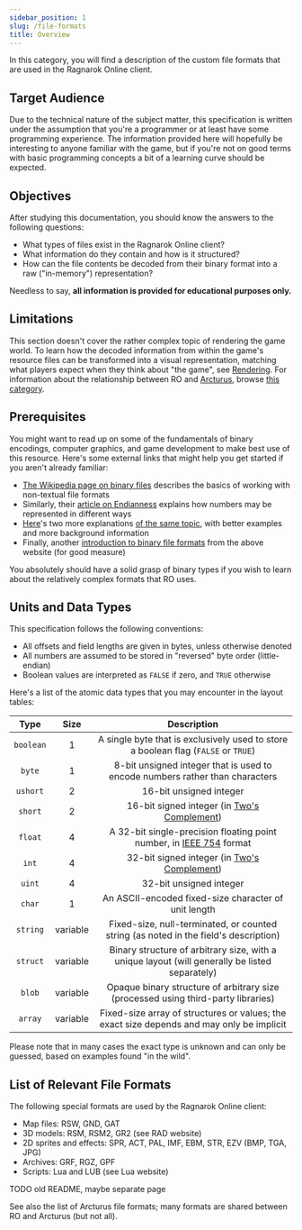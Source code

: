 ```yaml
---
sidebar_position: 1
slug: /file-formats
title: Overview
---
```


In this category, you will find a description of the custom file formats that are used in the Ragnarok Online client.

## Target Audience

Due to the technical nature of the subject matter, this specification is written under the assumption that you're a programmer or at least have some programming experience. The information provided here will hopefully be interesting to anyone familiar with the game, but if you're not on good terms with basic programming concepts a bit of a learning curve should be expected.

## Objectives

After studying this documentation, you should know the answers to the following questions:

- What types of files exist in the Ragnarok Online client?
- What information do they contain and how is it structured?
- How can the file contents be decoded from their binary format into a raw ("in-memory") representation?

Needless to say, **all information is provided for educational purposes only.**

## Limitations

This section doesn't cover the rather complex topic of rendering the game world. To learn how the decoded information from within the game's resource files can be transformed into a visual representation, matching what players expect when they think about "the game", see [Rendering](/rendering/). For information about the relationship between RO and [Arcturus](https://steam-games.org/game/47632/arcturus-the-curse-and-loss-of-divinity/), browse [this category](/arcturus/).

## Prerequisites

You might want to read up on some of the fundamentals of binary encodings, computer graphics, and game development to make best use of this resource. Here's some external links that might help you get started if you aren't already familiar:

- [The Wikipedia page on binary files](https://en.wikipedia.org/wiki/Binary_file) describes the basics of working with non-textual file formats
- Similarly, their [article on Endianness](https://en.wikipedia.org/wiki/Endianness) explains how numbers may be represented in different ways
- [Here](https://betterexplained.com/articles/understanding-big-and-little-endian-byte-order/)'s two more explanations [of the same topic](https://betterexplained.com/articles/understanding-big-and-little-endian-byte-order/), with better examples and more background information
- Finally, another [introduction to binary file formats](https://betterexplained.com/articles/a-little-diddy-about-binary-file-formats/) from the above website (for good measure)

You absolutely should have a solid grasp of binary types if you wish to learn about the relatively complex formats that RO uses.

## Units and Data Types

This specification follows the following conventions:

- All offsets and field lengths are given in bytes, unless otherwise denoted
- All numbers are assumed to be stored in "reversed" byte order (little-endian)
- Boolean values are interpreted as `FALSE` if zero, and `TRUE` otherwise

Here's a list of the atomic data types that you may encounter in the layout tables:

|   Type    |   Size   |                                                  Description                                                  |
| :-------: | :------: | :-----------------------------------------------------------------------------------------------------------: |
| `boolean` |    1     |              A single byte that is exclusively used to store a boolean flag (`FALSE` or `TRUE`)               |
|  `byte`   |    1     |                 8-bit unsigned integer that is used to encode numbers rather than characters                  |
| `ushort`  |    2     |                                            16-bit unsigned integer                                            |
|  `short`  |    2     |        16-bit signed integer (in [Two's Complement](https://en.wikipedia.org/wiki/Two%27s_complement))        |
|  `float`  |    4     | A 32-bit single-precision floating point number, in [IEEE 754](https://en.wikipedia.org/wiki/IEEE_754) format |
|   `int`   |    4     |        32-bit signed integer (in [Two's Complement](https://en.wikipedia.org/wiki/Two%27s_complement))        |
|  `uint`   |    4     |                                            32-bit unsigned integer                                            |
|  `char`   |    1     |                             An ASCII-encoded fixed-size character of unit length                              |
| `string`  | variable |             Fixed-size, null-terminated, or counted string (as noted in the field's description)              |
| `struct`  | variable |        Binary structure of arbitrary size, with a unique layout (will generally be listed separately)         |
|  `blob`   | variable |               Opaque binary structure of arbitrary size (processed using third-party libraries)               |
|  `array`  | variable |           Fixed-size array of structures or values; the exact size depends and may only be implicit           |

Please note that in many cases the exact type is unknown and can only be guessed, based on examples found "in the wild".

## List of Relevant File Formats

The following special formats are used by the Ragnarok Online client:

* Map files: RSW, GND, GAT
* 3D models: RSM, RSM2, GR2 (see RAD website)
* 2D sprites and effects: SPR, ACT, PAL, IMF, EBM, STR, EZV (BMP, TGA, JPG)
* Archives: GRF, RGZ, GPF
* Scripts: Lua and LUB (see Lua website)

TODO old README, maybe separate page

See also the list of Arcturus file formats; many formats are shared between RO and Arcturus (but not all).
